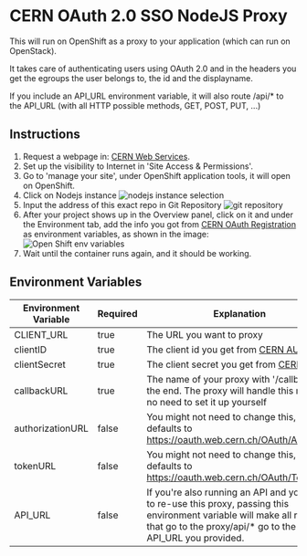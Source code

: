 # CERN OAuth 2.0 SSO NodeJS Proxy

This will run on OpenShift as a proxy to your application (which can run on OpenStack).

It takes care of authenticating users using OAuth 2.0 and in the headers you get the egroups the user belongs to, the id and the displayname.

If you include an API_URL environment variable, it will also route /api/\* to the API_URL (with all HTTP possible methods, GET, POST, PUT, ...)

## Instructions

1. Request a webpage in: [CERN Web Services](https://webservices.web.cern.ch/webservices/).
2. Set up the visibility to Internet in 'Site Access & Permissions'.
3. Go to 'manage your site', under OpenShift application tools, it will open on OpenShift.
4. Click on Nodejs instance ![nodejs instance selection](https://github.com/fabioespinosa/cern-oauth2-sso-node-proxy/blob/master/readme_images/3.png 'Nodejs container')
5. Input the address of this exact repo in Git Repository ![git repository](https://github.com/fabioespinosa/cern-oauth2-sso-node-proxy/blob/master/readme_images/2.png 'git repository link')
6. After your project shows up in the Overview panel, click on it and under the Environment tab, add the info you got from [CERN OAuth Registration](https://sso-management.web.cern.ch/OAuth/RegisterOAuthClient.aspx) as environment variables, as shown in the image: ![Open Shift env variables](https://github.com/fabioespinosa/cern-oauth2-sso-node-proxy/blob/master/readme_images/4.png 'Open Shift env variables')
7. Wait until the container runs again, and it should be working.

## Environment Variables

| Environment Variable | Required | Explanation                                                                                                                                                                           |
| -------------------- | -------- | ------------------------------------------------------------------------------------------------------------------------------------------------------------------------------------- |
| CLIENT_URL           | true     | The URL you want to proxy                                                                                                                                                             |
| clientID             | true     | The client id you get from [CERN AUTH](https://sso-management.web.cern.ch/oauth/registeroauthclient.aspx)                                                                             |
| clientSecret         | true     | The client secret you get from [CERN AUTH](https://sso-management.web.cern.ch/oauth/registeroauthclient.aspx)                                                                         |
| callbackURL          | true     | The name of your proxy with '/callback' in the end. The proxy will handle this route, no need to set it up yourself                                                                   |
| authorizationURL     | false    | You might not need to change this, it defaults to https://oauth.web.cern.ch/OAuth/Authorize                                                                                           |
| tokenURL             | false    | You might not need to change this, it defaults to https://oauth.web.cern.ch/OAuth/Token                                                                                               |
| API_URL              | false    | If you're also running an API and you want to re-use this proxy, passing this environment variable will make all requests that go to the proxy/api/\* go to the API_URL you provided. |
